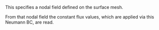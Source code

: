 This specifies a nodal field defined on the surface mesh.

From that nodal field the constant flux values, which are applied via this Neumann BC,
are read.
